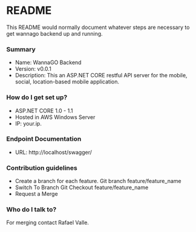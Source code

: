 # README #

This README would normally document whatever steps are necessary to get wannago backend up and running.

### Summary ###

* Name: WannaGO Backend
* Version: v0.0.1
* Description:
This an ASP.NET CORE restful API server for the mobile, social, location-based mobile application.

### How do I get set up? ###

* ASP.NET CORE 1.0 - 1.1
* Hosted in AWS Windows Server
* IP: your.ip. 

### Endpoint Documentation ###
* URL: http://localhost/swagger/

### Contribution guidelines ###
* Create a branch for each feature.
     Git branch feature/feature_name
* Switch To Branch
     Git Checkout feature/feature_name
* Request a Merge

### Who do I talk to? ###
For merging contact Rafael Valle.
